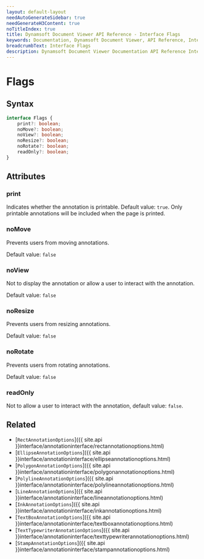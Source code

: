 ```yaml
---
layout: default-layout
needAutoGenerateSidebar: true
needGenerateH3Content: true
noTitleIndex: true
title: Dynamsoft Document Viewer API Reference - Interface Flags
keywords: Documentation, Dynamsoft Document Viewer, API Reference, Interface Flags
breadcrumbText: Interface Flags
description: Dynamsoft Document Viewer Documentation API Reference Interface Flags Page
---
```


# Flags

## Syntax

```typescript
interface Flags {
    print?: boolean;
    noMove?: boolean;
    noView?: boolean;
    noResize?: boolean;
    noRotate?: boolean;
    readOnly?: boolean;
}
```

## Attributes

### print

<!--To print the annotation when printing the page, default value: `true`.-->
Indicates whether the annotation is printable. Default value: `true`. Only printable annotations will be included when the page is printed.

### noMove

Prevents users from moving annotations.

Default value: `false`

### noView

Not to display the annotation or allow a user to interact with the annotation.

Default value: `false`

### noResize

Prevents users from resizing annotations.

Default value: `false`

### noRotate

Prevents users from rotating annotations.

Default value: `false`

### readOnly

Not to allow a user to interact with the annotation, default value: `false`.

## Related

- [`RectAnnotationOptions`]({{ site.api }}interface/annotationinterface/rectannotationoptions.html)
- [`EllipseAnnotationOptions`]({{ site.api }}interface/annotationinterface/ellipseannotationoptions.html)
- [`PolygonAnnotationOptions`]({{ site.api }}interface/annotationinterface/polygonannotationoptions.html)
- [`PolylineAnnotationOptions`]({{ site.api }}interface/annotationinterface/polylineannotationoptions.html)
- [`LineAnnotationOptions`]({{ site.api }}interface/annotationinterface/lineannotationoptions.html)
- [`InkAnnotationOptions`]({{ site.api }}interface/annotationinterface/inkannotationoptions.html)
- [`TextBoxAnnotationOptions`]({{ site.api }}interface/annotationinterface/textboxannotationoptions.html)
- [`TextTypewriterAnnotationOptions`]({{ site.api }}interface/annotationinterface/texttypewriterannotationoptions.html)
- [`StampAnnotationOptions`]({{ site.api }}interface/annotationinterface/stampannotationoptions.html)